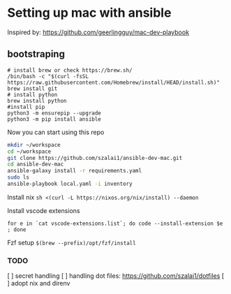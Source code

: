 #  Setting up mac with ansible
Inspired by: https://github.com/geerlingguy/mac-dev-playbook

## bootstraping
```bas
# install brew or check https://brew.sh/
/bin/bash -c "$(curl -fsSL https://raw.githubusercontent.com/Homebrew/install/HEAD/install.sh)"
brew install git
# install python
brew install python
#install pip
python3 -m ensurepip --upgrade
python3 -m pip install ansible
```

Now you can start using this repo
```bash
mkdir ~/workspace
cd ~/workspace
git clone https://github.com/szalai1/ansible-dev-mac.git
cd ansible-dev-mac
ansible-galaxy install -r requirements.yaml
sudo ls
ansible-playbook local.yaml -i inventory
```

Install nix
`sh <(curl -L https://nixos.org/nix/install) --daemon`

Install vscode extensions
```
for e in `cat vscode-extensions.list`; do code --install-extension $e ; done
```

Fzf setup
`$(brew --prefix)/opt/fzf/install`

### TODO

[ ] secret handling
[ ] handling dot files: https://github.com/szalai1/dotfiles
[ ] adopt nix and direnv
